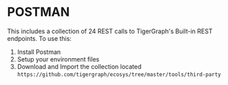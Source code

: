 # POSTMAN
This includes a collection of 24 REST calls to TigerGraph's Built-in REST endpoints. To use this:
1. Install Postman
2. Setup your environment files
3. Download and Import the collection located `https://github.com/tigergraph/ecosys/tree/master/tools/third-party`

